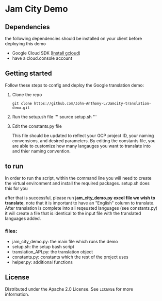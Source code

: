 # Jam City Demo

## Dependencies
the following dependencies should be installed on your client before deploying this demo
* Google Cloud SDK ([Install gcloud](https://cloud.google.com/sdk/docs/install))
* have a cloud.console account

## Getting started 
Follow these steps to config and deploy the Google translation demo:


1. Clone the repo

    ```
    git clone https://github.com/John-Anthony-L/Jamcity-translation-demo.git
    ```

2. Run the setup.sh file
    '''
    source setup.sh
    '''

3. Edit the constants.py file 

    This file should be updated to reflect your GCP project ID, your naming convensions, and desired parameters. By editing the constants file, you are able to customize how many langauges you want to translate into and thier naming convention.


## to run
In order to run the script, within the command line you will need to create the virtual environment and install the required packages. setup.sh does this for you

after that is successful, please run **jam_city_demo.py**  **excel file we wish to translate**, note that it is important to have an "English" column to translate. After translation is complete into all reqeusted languages (see constants.py) it will create a file that is identical to the input file with the translated languages added.

### files:
* jam_city_demo.py: the main file which runs the demo
* setup.sh: the setup bash script
* translation_API.py: the translation object
* constants.py: constants which the rest of the project uses
* helper.py: additional functions



<!-- LICENSE -->
## License

Distributed under the Apache 2.0 License. See `LICENSE` for more information.
